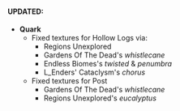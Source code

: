 #### UPDATED:
- **Quark**
  - Fixed textures for Hollow Logs via:
    - Regions Unexplored
    - Gardens Of The Dead's _whistlecane_
    - Endless Biomes's _twisted_ & _penumbra_
    - L_Enders' Cataclysm's _chorus_
  - Fixed textures for Post
    - Gardens Of The Dead's _whistlecane_
    - Regions Unexplored's _eucalyptus_
